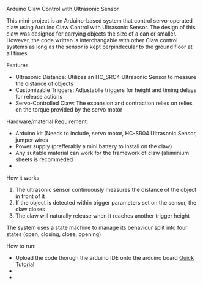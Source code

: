 Arduino Claw Control with Ultrasonic Sensor

This mini-project is an Arduino-based system that control servo-operated claw using Arduino Claw Control with Ultrasonic Sensor. The design of this claw was designed for carrying objects the size of a can or smaller. However, the code written is interchangable with other Claw control systems as long as the sensor is kept perpindecular to the ground floor at all times. 

Features
- Ultrasonic Distance: Utilizes an HC_SRO4 Ultrasonic Sensor to measure the distance of objects
- Customizable Triggers: Adjustablle triggers for height and timing delays for release actions
- Servo-Controlled Claw: The expansion and contraction relies on relies on the torque provided by the servo motor

Hardware/material Requirement:
- Arduino kit (Needs to include, servo motor, HC-SR04 Ultrasonic Sensor, jumper wires
- Power supply (prefferably a mini battery to install on the claw)
- Any suitable material can work for the framework of claw (aluminium sheets is recommeded
- 

How it works

1. The ultrasonic sensor continuously measures the distance of the object in front of it
2. If the object is detected within trigger parameters set on the sensor, the claw closes
3. The claw will naturally release when it reaches another trigger height

The system uses a state machine to manage its behaviour split into four states (open, closing, close, opening)

How to run: 
- Upload the code thorugh the arduino IDE onto the arduino board [Quick Tutorial](https://www.youtube.com/watch?v=oBZw45NWW-I)
- 
- 


